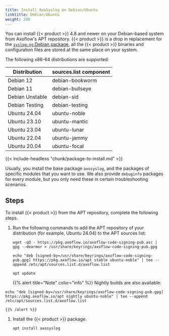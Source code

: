 ```yaml
---
title: Install AxoSyslog on Debian/Ubuntu
linktitle: Debian/Ubuntu
weight: 200
---
```


You can install {{< product >}} 4.8 and newer on your Debian-based system from Axoflow's APT repository. {{< product >}} is a drop in replacement for the [`syslog-ng` Debian package](https://packages.debian.org/search?keywords=syslog-ng&searchon=names&suite=stable&section=all), all the {{< product >}} binaries and configuration files are stored at the same place on your system.

The following x86-64 distributions are supported:

| Distribution    | sources.list component |
|-----------------|------------------------|
| Debian 12       | debian-bookworm        |
| Debian 11       | debian-bullseye        |
| Debian Unstable | debian-sid             |
| Debian Testing  | debian-testing         |
| Ubuntu 24.04    | ubuntu-noble           |
| Ubuntu 23.10    | ubuntu-mantic          |
| Ubuntu 23.04    | ubuntu-lunar           |
| Ubuntu 22.04    | ubuntu-jammy           |
| Ubuntu 20.04    | ubuntu-focal           |

{{< include-headless "chunk/package-to-install.md" >}}

Usually, you install the base package `axosyslog`, and the packages of specific modules that you want to use. We also provide `debuginfo` packages for every module, but you only need these in certain troubleshooting scenarios.

## Steps

To install {{< product >}} from the APT repository, complete the following steps.

1. Run the following commands to add the APT repository of your distribution (for example, Ubuntu 24.04) to the APT sources list:

    <!-- FIXME add sample outputs -->

    ```shell
    wget -qO - https://pkg.axoflow.io/axoflow-code-signing-pub.asc | gpg --dearmor > /usr/share/keyrings/axoflow-code-signing-pub.gpg
    ```

    ```shell
    echo "deb [signed-by=/usr/share/keyrings/axoflow-code-signing-pub.gpg] https://pkg.axoflow.io/apt stable ubuntu-noble" | tee --append /etc/apt/sources.list.d/axoflow.list
    ```

    ```shell
    apt update
    ```

    {{% alert title="Note" color="info" %}}
Nightly builds are also available:

```shell
echo "deb [signed-by=/usr/share/keyrings/axoflow-code-signing-pub.gpg] https://pkg.axoflow.io/apt nightly ubuntu-noble" | tee --append /etc/apt/sources.list.d/axoflow.list
```
    {{% /alert %}}

1. Install the {{< product >}} package.

    ```shell
    apt install axosyslog
    ```
